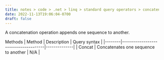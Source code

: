 ```yaml
---
title: notes > code > .net > linq > standard query operators > concatenation
date: 2022-11-13T19:06:04-0700
draft: false
---
```

A concatenation operation appends one sequence to another.

Methods
| Method | Description                          | Query syntax |
|--------|--------------------------------------|--------------|
| Concat | Concatenates one sequence to another | N/A          |
